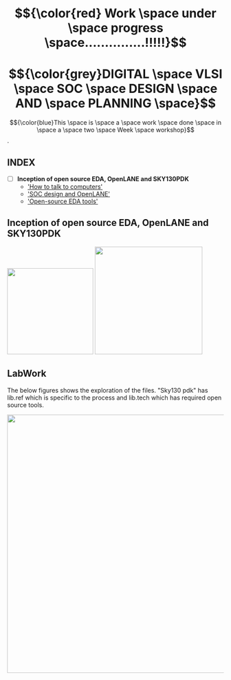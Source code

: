 # $${\color{red} Work \space under \space progress \space...............!!!!!}$$


# $${\color{grey}DIGITAL \space VLSI \space SOC \space DESIGN \space AND \space PLANNING \space}$$
$${\color{blue}This \space is \space a \space work \space done \space in \space a \space two \space Week \space workshop}$$.

## INDEX
- [ ] **Inception of open source EDA, OpenLANE and SKY130PDK**
    - ['How to talk to computers'](#basics)
    - ['SOC design and OpenLANE'](#design)
    - ['Open-source EDA tools'](#tools)
  


## Inception of open source EDA, OpenLANE and SKY130PDK

<img src="https://github.com/Meghashree-H-S/DIGITAL-VLSI-SOC-DESIGN-AND-PLANNING/assets/44599861/37c0e7d2-e0ab-4cfb-84fe-5361b91d2d98" width="200" />

<img src="https://github.com/Meghashree-H-S/DIGITAL-VLSI-SOC-DESIGN-AND-PLANNING/assets/44599861/3246456f-d984-4fea-9781-da360f5a79be" width="250" />


## LabWork
The below figures shows the exploration of the files. "Sky130 pdk" has lib.ref which is specific to the process and lib.tech which has required open source tools.

<img src="https://github.com/Meghashree-H-S/DIGITAL-VLSI-SOC-DESIGN-AND-PLANNING/assets/44599861/178fd269-c15e-4923-92e0-3faee4aa126f" width="600" />




